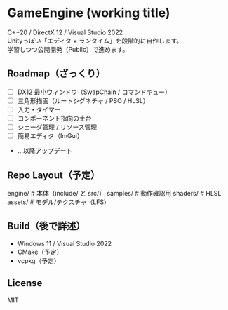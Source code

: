 # GameEngine (working title)

C++20 / DirectX 12 / Visual Studio 2022  
Unityっぽい「エディタ + ランタイム」を段階的に自作します。  
学習しつつ公開開発（Public）で進めます。

## Roadmap（ざっくり）
- [ ] DX12 最小ウィンドウ（SwapChain / コマンドキュー）
- [ ] 三角形描画（ルートシグネチャ / PSO / HLSL）
- [ ] 入力・タイマー
- [ ] コンポーネント指向の土台
- [ ] シェーダ管理 / リソース管理
- [ ] 簡易エディタ（ImGui）
- …以降アップデート

## Repo Layout（予定）
engine/ # 本体（include/ と src/）
samples/ # 動作確認用
shaders/ # HLSL
assets/ # モデル/テクスチャ（LFS）

## Build（後で詳述）
- Windows 11 / Visual Studio 2022
- CMake（予定）
- vcpkg（予定）

## License
MIT
